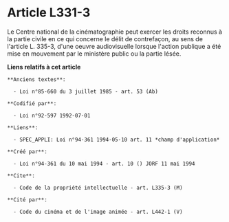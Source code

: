 # Article L331-3

Le Centre national de la cinématographie peut exercer les droits reconnus à la partie civile en ce qui concerne le délit de
contrefaçon, au sens de l'article L. 335-3, d'une oeuvre audiovisuelle lorsque l'action publique a été mise en mouvement par
le ministère public ou la partie lésée.

**Liens relatifs à cet article**

	**Anciens textes**:

	  - Loi n°85-660 du 3 juillet 1985 - art. 53 (Ab)

	**Codifié par**:

	  - Loi n°92-597 1992-07-01

	**Liens**:

	  - SPEC_APPLI: Loi n°94-361 1994-05-10 art. 11 *champ d'application*

	**Créé par**:

	  - Loi n°94-361 du 10 mai 1994 - art. 10 () JORF 11 mai 1994

	**Cite**:

	  - Code de la propriété intellectuelle - art. L335-3 (M)

	**Cité par**:

	  - Code du cinéma et de l'image animée - art. L442-1 (V)

